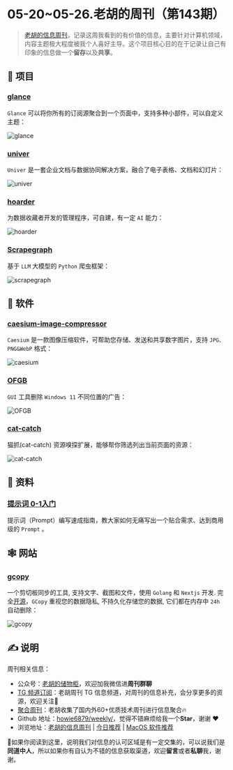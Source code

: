 # 05-20~05-26.老胡的周刊（第143期）

> [老胡的信息周刊](https://weekly.howie6879.com/)，记录这周我看到的有价值的信息，主要针对计算机领域，内容主题极大程度被我个人喜好主导。这个项目核心目的在于记录让自己有印象的信息做一个**留存**以及**共享**。

## 🎯 项目

### [glance](https://github.com/glanceapp/glance)

`Glance` 可以将你所有的订阅源聚合到一个页面中，支持多种小部件，可以自定义主题：

![glance](https://images-1252557999.file.myqcloud.com/uPic/glance.jpg)

### [univer](https://github.com/dream-num/univer)

`Univer` 是一套企业文档与数据协同解决方案，融合了电子表格、文档和幻灯片：

![univer](https://images-1252557999.file.myqcloud.com/uPic/univer.jpg)

### [hoarder](https://github.com/hoarder-app/hoarder)

为数据收藏者开发的管理程序，可自建，有一定 `AI` 能力：

![hoarder](https://images-1252557999.file.myqcloud.com/uPic/hoarder.jpg)

### [Scrapegraph](https://github.com/VinciGit00/Scrapegraph-ai)

基于 `LLM` 大模型的 `Python` 爬虫框架：

![scrapegraph](https://images-1252557999.file.myqcloud.com/uPic/scrapegraph.jpg)

## 🤖 软件

### [caesium-image-compressor](https://github.com/Lymphatus/caesium-image-compressor)

`Caesium` 是一款图像压缩软件，可帮助您存储、发送和共享数字图片，支持 `JPG、PNG&WebP` 格式：

![caesium](https://images-1252557999.file.myqcloud.com/uPic/caesium.jpg)

### [OFGB](https://github.com/xM4ddy/OFGB)

`GUI` 工具删除 `Windows 11` 不同位置的广告：

![OFGB](https://images-1252557999.file.myqcloud.com/uPic/OFGB.jpg)

### [cat-catch](https://github.com/xifangczy/cat-catch)

猫抓(cat-catch) 资源嗅探扩展，能够帮你筛选列出当前页面的资源：

![cat-catch](https://images-1252557999.file.myqcloud.com/uPic/cat-catch.png)

## 👀 资料

### [提示词 0-1入门](https://j1ohuigiiff.feishu.cn/wiki/RTVbwi6d9ivhyBka2rRcrNNgnye)

提示词（Prompt）编写速成指南，教大家如何无痛写出一个贴合需求、达到商用级的 `Prompt` 。

## 🕸 网站

### [gcopy](https://gcopy.rutron.net/zh)

一个剪切板同步的工具, 支持文字、截图和文件，使用 `Golang` 和 `Nextjs` 开发. 完全[开源](https://github.com/llaoj/gcopy)，`GCopy` 重视您的数据隐私, 不持久化存储您的数据, 它们都在内存中 `24h` 自动删除：

![gcopy](https://images-1252557999.file.myqcloud.com/uPic/gcopy.jpg)

## ✍️ 说明

周刊相关信息：

- 公众号：[老胡的储物柜](https://images-1252557999.file.myqcloud.com/uPic/ETIbMe.jpg)，欢迎加我微信进**周刊群聊**
- [TG 频道订阅](https://t.me/howie_weekly)：老胡周刊 TG 信息频道，对周刊的信息补充，会分享更多的资源，欢迎关注👏
- [聚合周刊](https://www.fre321.com/weekly)：老胡收集了国内外60+优质技术周刊进行信息聚合🔥
- Github 地址：[howie6879/weekly/](https://github.com/howie6879/weekly/)，觉得不错麻烦给我一个**Star**，谢谢 ❤️
- 浏览地址：[老胡的信息周刊](https://weekly.howie6879.com) | [今日推荐](https://weekly.howie6879.com/recommend/index.html) | [MacOS 软件推荐](https://weekly.howie6879.com/soft/mac.html)

🙌如果你阅读到这里，说明我们对信息的认可区域是有一定交集的，可以说我们是**同道中人**，所以如果你有自认为不错的信息获取渠道，欢迎**留言**或者**私聊**我，谢谢。
